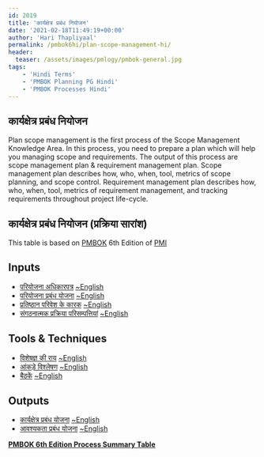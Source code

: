 ```yaml
---
id: 2019   
title: 'कार्यक्षेत्र प्रबंध नियोजन'
date: '2021-02-18T11:49:19+00:00'
author: 'Hari Thapliyaal'
permalink: /pmbok6hi/plan-scope-management-hi/
header:
  teaser: /assets/images/pmlogy/pmbok-general.jpg
tags:
    - 'Hindi Terms'
    - 'PMBOK Planning PG Hindi'
    - 'PMBOK Processes Hindi'
---
```


## कार्यक्षेत्र प्रबंध नियोजन

Plan scope management is the first process of the Scope Management Knowledge Area. In this process, you need to prepare a plan which will help you managing scope and requirements. The output of this process are scope management plan & requirement management plan. Scope management plan describes how, who, when, tool, metrics of scope planning, and scope control. Requirement management plan describes how, who, when, tool, metrics of requirement management, and tracking requirements throughout project life-cycle.

## कार्यक्षेत्र प्रबंध नियोजन (प्रक्रिया सारांश)

This table is based on [PMBOK](https://www.pmi.org/pmbok-guide-standards) 6th Edition of [PMI](https://www.pmi.org/)

## Inputs

- [परियोजना अधिकारपत्र](/pmbok6hi/project-charter-hi) [~English](/pmbok6/Project-Charter)
- [परियोजना प्रबंध योजना](/pmbok6hi/project-management-plan-hi) [~English](/pmbok6/Project-Management-Plan)
- [प्रतिष्ठान परिवेश के कारक](/pmbok6hi/enterprise-environmental-factors-hi) [~English](/pmbok6/Enterprise-Environmental-Factors)
- [संगठनात्मक प्रक्रिया परिसम्पत्तियां](/pmbok6hi/organizational-process-assets-hi) [~English](/pmbok6/Organizational-Process-Assets)

## Tools &amp; Techniques

- [विशेषज्ञ की राय](/pmbok6hi/expert-judgement-hi) [~English](/pmbok6/Expert-Judgement)
- [आंकड़े विश्लेषण](/pmbok6hi/data-analysis-hi) [~English](/pmbok6/Data-Analysis)
- [बैठकें](/pmbok6hi/meetings-hi) [~English](/pmbok6/Meetings)

## Outputs

- [कार्यक्षेत्र प्रबंध योजना](/pmbok6hi/scope-management-plan-hi) [~English](/pmbok6/Scope-Management-Plan)
- [आवश्यकता प्रबंध योजना](/pmbok6hi/requirements-management-plan-hi) [~English](/pmbok6/Requirements-Management-Plan)

**[PMBOK 6th Edition Process Summary Table](process-groups-and-processes-in-pmbok6/)**